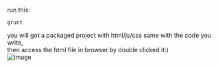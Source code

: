run this:
```
grunt
```
you will got a packaged project with html/js/css same with the code you write,  
then access the html file in browser by double clicked it:)  
![image](https://github.com/FelicityAmiao/test-grunt/assets/40057410/c5003238-125d-4f04-8f63-8a3537e7cb35)
